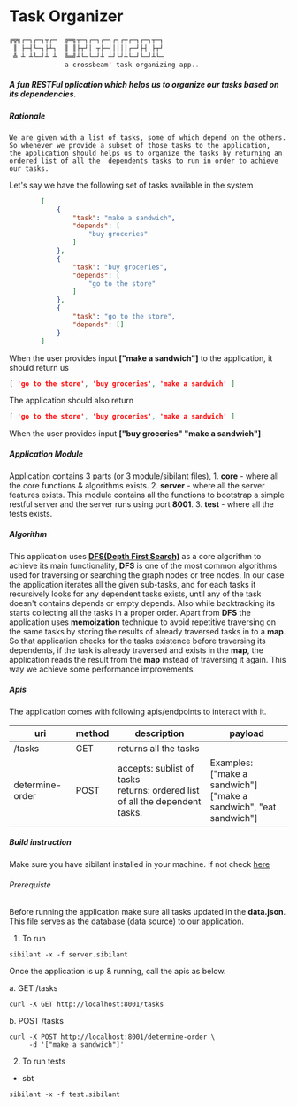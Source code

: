 # Task Organizer

```scala
╔╦╗┌─┐┌─┐┬┌─  ╔═╗┬─┐┌─┐┌─┐┌┐┌┬┌─┐┌─┐┬─┐
 ║ ├─┤└─┐├┴┐  ║ ║├┬┘│ ┬├─┤││││┌─┘├┤ ├┬┘
 ╩ ┴ ┴└─┘┴ ┴  ╚═╝┴└─└─┘┴ ┴┘└┘┴└─┘└─┘┴└─
             -a crossbeam' task organizing app..
```

##### A fun RESTFul pplication which helps us to organize our tasks based on its dependencies.

##### Rationale
    We are given with a list of tasks, some of which depend on the others. So whenever we provide a subset of those tasks to the application, 
    the application should helps us to organize the tasks by returning an ordered list of all the  dependents tasks to run in order to achieve 
    our tasks.        

Let's say we have the following set of tasks available in the system
```json
        [
            {
                "task": "make a sandwich",
                "depends": [
                    "buy groceries"
                ]
            },
            {
                "task": "buy groceries",
                "depends": [
                    "go to the store"
                ]
            },
            {
                "task": "go to the store",
                "depends": []
            }
        ]
```
When the user provides input **["make a sandwich"]** to the application, it should return us
```json 
[ 'go to the store', 'buy groceries', 'make a sandwich' ]
```

The application should also return 
```json
[ 'go to the store', 'buy groceries', 'make a sandwich' ]
```
When the user provides input **["buy groceries" "make a sandwich"]**

##### Application Module
Application contains 3 parts (or 3 module/sibilant files), 
    1. **core** - where all the core functions & algorithms exists.
    2. **server** - where all the server features exists. This module contains all the functions to bootstrap a simple restful server and the server runs using port **8001**. 
    3. **test** - where all the tests exists.  

##### Algorithm
This application uses [**DFS(Depth First Search)**](https://en.wikipedia.org/wiki/Depth-first_search) as a core algorithm to achieve its main functionality, **DFS** is one of the most common algorithms used for traversing or searching the graph nodes or tree nodes. 
In our case the application iterates all the given sub-tasks, and for each tasks it recursively looks for any dependent tasks exists, until any of the task doesn't contains depends or empty depends. Also while backtracking its starts collecting all the tasks in a proper order.
Apart from **DFS** the application uses **memoization** technique to avoid repetitive traversing on the same tasks by storing the results of already traversed tasks in to a **map**. So that application checks for the tasks existence before traversing its dependents, if the task is already traversed and exists in the **map**, the application reads the result from the **map** instead of traversing it again. This way we achieve some performance improvements. 

##### Apis
The application comes with following apis/endpoints to interact with it.

| uri  | method | description| payload |
|------|--------|------------|---------|
|/tasks| GET    | returns all the tasks||
|determine-order|POST| accepts: sublist of tasks <br/> returns: ordered list of all the dependent tasks.| Examples: <br/> ["make a sandwich"] <br/> ["make a sandwich", "eat sandwich"]





##### Build instruction
Make sure you have sibilant installed in your machine. If not check [here](https://sibilant.org/)

###### Prerequiste
Before running the application make sure all tasks updated in the **data.json**. This file serves as the database (data source) to our application.

1. To run 
```shell
sibilant -x -f server.sibilant
```
Once the application is up & running, call the apis as below.

a. GET /tasks
```curl
curl -X GET http://localhost:8001/tasks
```
b. POST /tasks
```curl
curl -X POST http://localhost:8001/determine-order \
     -d '["make a sandwich"]'
```



2. To run tests
- sbt
```shell
sibilant -x -f test.sibilant
```
